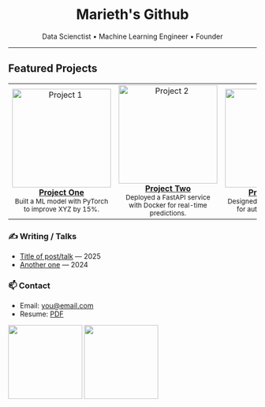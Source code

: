 <!-- HERO -->
<h1 align="center">Marieth's Github</h1>
<p align="center">Data Scienctist •  Machine Learning Engineer • Founder</p>

---

</center>

## Featured Projects

<table>
  <tr>
    <td align="center" width="33%">
      <a href="https://github.com/USER/PROJECT1">
        <img src="assets/project1.png" width="200" alt="Project 1"/>
        <br><b>Project One</b>
      </a>
      <br><sub>Built a ML model with PyTorch to improve XYZ by 15%.</sub>
    </td>
    <td align="center" width="33%">
      <a href="https://github.com/USER/PROJECT2">
        <img src="assets/project2.png" width="200" alt="Project 2"/>
        <br><b>Project Two</b>
      </a>
      <br><sub>Deployed a FastAPI service with Docker for real-time predictions.</sub>
    </td>
    <td align="center" width="33%">
      <a href="https://github.com/USER/PROJECT3">
        <img src="assets/project3.png" width="200" alt="Project 3"/>
        <br><b>Project Three</b>
      </a>
      <br><sub>Designed a SQL + dbt pipeline for automated reporting.</sub>
    </td>
  </tr>
</table>


### ✍️ Writing / Talks
- [Title of post/talk](https://link) — 2025
- [Another one](https://link) — 2024


### 📫 Contact
- Email: you@email.com
- Resume: [PDF](https://link-to-resume.pdf)


<!-- Optional GitHub stats cards -->
<!-- Replace YOUR-USERNAME below; remove if you prefer ultra-minimal -->


<p align="left">
<img src="https://github-readme-stats.vercel.app/api?username=YOUR-USERNAME&show_icons=true&hide_title=true" height="150" />
<img src="https://github-readme-stats.vercel.app/api/top-langs/?username=YOUR-USERNAME&layout=compact" height="150" />
</p>
